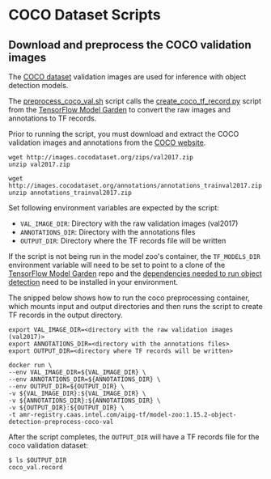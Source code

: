 # COCO Dataset Scripts

## Download and preprocess the COCO validation images

The [COCO dataset](http://cocodataset.org/#home) validation images are used
for inference with object detection models.

The [preprocess_coco_val.sh](preprocess_coco_val.sh) script calls the
[create_coco_tf_record.py](https://github.com/tensorflow/models/blob/1efe98bb8e8d98bbffc703a90d88df15fc2ce906/research/object_detection/dataset_tools/create_coco_tf_record.py)
script from the [TensorFlow Model Garden](https://github.com/tensorflow/models)
to convert the raw images and annotations to TF records.

Prior to running the script, you must download and extract the COCO
validation images and annotations from the
[COCO website](https://cocodataset.org/#download).
```
wget http://images.cocodataset.org/zips/val2017.zip
unzip val2017.zip

wget http://images.cocodataset.org/annotations/annotations_trainval2017.zip
unzip annotations_trainval2017.zip
```

Set following environment variables are expected by the script:
* `VAL_IMAGE_DIR`: Directory with the raw validation images (val2017)
* `ANNOTATIONS_DIR`: Directory with the annotations files
* `OUTPUT_DIR`: Directory where the TF records file will be written

If the script is not being run in the model zoo's container, the `TF_MODELS_DIR`
environment variable will need to be set to point to a clone of
the [TensorFlow Model Garden](https://github.com/tensorflow/models) repo
and the [dependencies needed to run object detection](https://github.com/tensorflow/models/blob/1efe98bb8e8d98bbffc703a90d88df15fc2ce906/research/object_detection/g3doc/installation.md#installation)
need to be installed in your environment.

The snipped below shows how to run the coco preprocessing container,
which mounts input and output directories and then runs the script to
create TF records in the output directory.
```
export VAL_IMAGE_DIR=<directory with the raw validation images (val2017)>
export ANNOTATIONS_DIR=<directory with the annotations files>
export OUTPUT_DIR=<directory where TF records will be written>

docker run \
--env VAL_IMAGE_DIR=${VAL_IMAGE_DIR} \
--env ANNOTATIONS_DIR=${ANNOTATIONS_DIR} \
--env OUTPUT_DIR=${OUTPUT_DIR} \
-v ${VAL_IMAGE_DIR}:${VAL_IMAGE_DIR} \
-v ${ANNOTATIONS_DIR}:${ANNOTATIONS_DIR} \
-v ${OUTPUT_DIR}:${OUTPUT_DIR} \
-t amr-registry.caas.intel.com/aipg-tf/model-zoo:1.15.2-object-detection-preprocess-coco-val
```

After the script completes, the `OUTPUT_DIR` will have a TF records file
for the coco validation dataset:
```
$ ls $OUTPUT_DIR
coco_val.record
```
